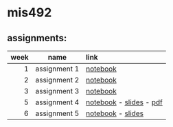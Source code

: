 # mis492
## assignments:

| __week__  | __name__        |      __link__                   |
|------:|:----------------------------:|:---------|
| 1 | assignment 1   |[notebook](assignment1.ipynb)|
| 2 | assignment 2   |[notebook](assignment2.ipynb)|
| 3 | assignment 3   |[notebook](assignment3.ipynb)|
| 5 | assignment 4   |[notebook](week5_hw.ipynb) - [slides](week5_hw.slides) - [pdf](week5_hw.pdf)|
| 6 | assignment 5   |[notebook](assignment6.ipynb) - [slides](assignment6.slides)
